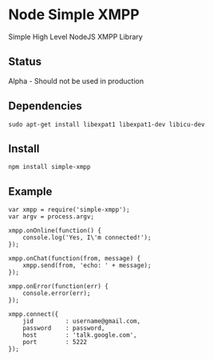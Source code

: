 Node Simple XMPP
================
Simple High Level NodeJS XMPP Library

Status
------
Alpha - Should not be used in production

Dependencies
------------
`sudo apt-get install libexpat1 libexpat1-dev libicu-dev`

Install
-------
`npm install simple-xmpp`

Example
-------
	var xmpp = require('simple-xmpp');
	var argv = process.argv;

	xmpp.onOnline(function() {
		console.log('Yes, I\'m connected!');
	});

	xmpp.onChat(function(from, message) {
		xmpp.send(from, 'echo: ' + message);
	});

	xmpp.onError(function(err) {
		console.error(err);
	});

	xmpp.connect({
	    jid         : username@gmail.com,
	    password    : password,
	    host        : 'talk.google.com',
	    port        : 5222
	});

